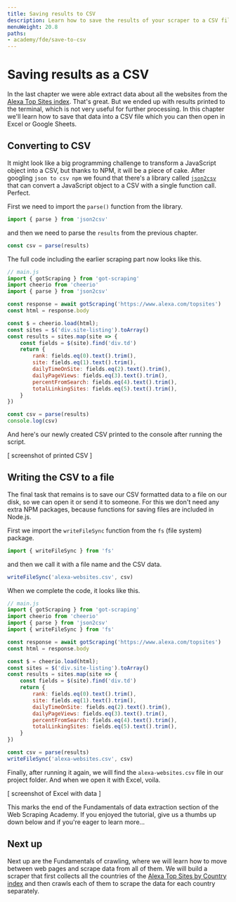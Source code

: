 ```yaml
---
title: Saving results to CSV
description: Learn how to save the results of your scraper to a CSV file.
menuWeight: 20.8
paths:
- academy/fde/save-to-csv
---
```


# [](#saving-to-csv) Saving results as a CSV
In the last chapter we were able extract data about all the websites from the [Alexa Top Sites index](https://www.alexa.com/topsites). That's great. But we ended up with results printed to the terminal, which is not very useful for further processing. In this chapter we'll learn how to save that data into a CSV file which you can then open in Excel or Google Sheets.

## [](#converting-to-csv) Converting to CSV
It might look like a big programming challenge to transform a JavaScript object into a CSV, but thanks to NPM, it will be a piece of cake. After googling `json to csv npm` we found that there's a library called [`json2csv`](https://www.npmjs.com/package/json2csv) that can convert a JavaScript object to a CSV with a single function call. Perfect.

First we need to import the `parse()` function from the library.

```js
import { parse } from 'json2csv'
```

and then we need to parse the `results` from the previous chapter.

```js
const csv = parse(results)
```

The full code including the earlier scraping part now looks like this.

```js
// main.js
import { gotScraping } from 'got-scraping'
import cheerio from 'cheerio'
import { parse } from 'json2csv'

const response = await gotScraping('https://www.alexa.com/topsites')
const html = response.body

const $ = cheerio.load(html);
const sites = $('div.site-listing').toArray()
const results = sites.map(site => {
    const fields = $(site).find('div.td')
    return {
        rank: fields.eq(0).text().trim(),
        site: fields.eq(1).text().trim(),
        dailyTimeOnSite: fields.eq(2).text().trim(),
        dailyPageViews: fields.eq(3).text().trim(),
        percentFromSearch: fields.eq(4).text().trim(),
        totalLinkingSites: fields.eq(5).text().trim(),
    }
})

const csv = parse(results)
console.log(csv)
```

And here's our newly created CSV printed to the console after running the script.

[ screenshot of printed CSV ]

## [](#writing-to-file) Writing the CSV to a file
The final task that remains is to save our CSV formatted data to a file on our disk, so we can open it or send it to someone. For this we don't need any extra NPM packages, because functions for saving files are included in Node.js.

First we import the `writeFileSync` function from the `fs` (file system) package.

```js
import { writeFileSync } from 'fs'
```

and then we call it with a file name and the CSV data.

```js
writeFileSync('alexa-websites.csv', csv)
```

When we complete the code, it looks like this.

```js
// main.js
import { gotScraping } from 'got-scraping'
import cheerio from 'cheerio'
import { parse } from 'json2csv'
import { writeFileSync } from 'fs'

const response = await gotScraping('https://www.alexa.com/topsites')
const html = response.body

const $ = cheerio.load(html);
const sites = $('div.site-listing').toArray()
const results = sites.map(site => {
    const fields = $(site).find('div.td')
    return {
        rank: fields.eq(0).text().trim(),
        site: fields.eq(1).text().trim(),
        dailyTimeOnSite: fields.eq(2).text().trim(),
        dailyPageViews: fields.eq(3).text().trim(),
        percentFromSearch: fields.eq(4).text().trim(),
        totalLinkingSites: fields.eq(5).text().trim(),
    }
})

const csv = parse(results)
writeFileSync('alexa-websites.csv', csv)
```

Finally, after running it again, we will find the `alexa-websites.csv` file in our project folder. And when we open it with Excel, voila.

[ screenshot of Excel with data ]

This marks the end of the Fundamentals of data extraction section of the Web Scraping Academy. If you enjoyed the tutorial, give us a thumbs up down below and if you're eager to learn more...

## [](#next) Next up
Next up are the Fundamentals of crawling, where we will learn how to move between web pages and scrape data from all of them. We will build a scraper that first collects all the countries of the [Alexa Top Sites by Country index](https://www.alexa.com/topsites/countries) and then crawls each of them to scrape the data for each country separately.

